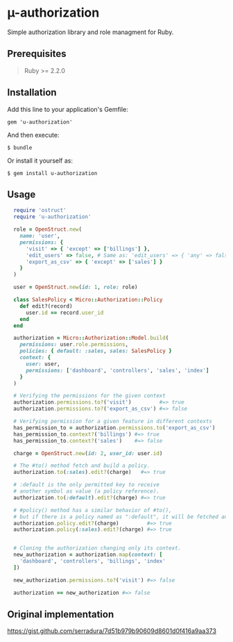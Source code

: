 # µ-authorization

Simple authorization library and role managment for Ruby.

## Prerequisites

> Ruby >= 2.2.0

## Installation

Add this line to your application's Gemfile:
```
gem 'u-authorization'
```

And then execute:
```
$ bundle
```

Or install it yourself as:
```
$ gem install u-authorization
```

## Usage

```ruby
  require 'ostruct'
  require 'u-authorization'

  role = OpenStruct.new(
    name: 'user',
    permissions: {
      'visit' => { 'except' => ['billings'] },
      'edit_users' => false, # Same as: 'edit_users' => { 'any' => false },
      'export_as_csv' => { 'except' => ['sales'] }
    }
  )

  user = OpenStruct.new(id: 1, role: role)

  class SalesPolicy < Micro::Authorization::Policy
    def edit?(record)
      user.id == record.user_id
    end
  end

  authorization = Micro::Authorization::Model.build(
    permissions: user.role.permissions,
    policies: { default: :sales, sales: SalesPolicy }
    context: {
      user: user,
      permissions: ['dashboard', 'controllers', 'sales', 'index']
    }
  )

  # Verifying the permissions for the given context
  authorization.permissions.to?('visit')         #=> true
  authorization.permissions.to?('export_as_csv') #=> false

  # Verifying permission for a given feature in different contexts
  has_permission_to = authorization.permissions.to('export_as_csv')
  has_permission_to.context?('billings') #=> true
  has_permission_to.context?('sales')    #=> false

  charge = OpenStruct.new(id: 2, user_id: user.id)

  # The #to() method fetch and build a policy.
  authorization.to(:sales).edit?(charge)   #=> true

  # :default is the only permitted key to receive
  # another symbol as value (a policy reference).
  authorization.to(:default).edit?(charge) #=> true

  # #policy() method has a similar behavior of #to(),
  # but if there is a policy named as ":default", it will be fetched and instantiated by default.
  authorization.policy.edit?(charge)         #=> true
  authorization.policy(:sales).edit?(charge) #=> true


  # Cloning the authorization changing only its context.
  new_authorization = authorization.map(context: [
    'dashboard', 'controllers', 'billings', 'index'
  ])

  new_authorization.permissions.to?('visit') #=> false

  authorization == new_authorization #=> false
```

## Original implementation

https://gist.github.com/serradura/7d51b979b90609d8601d0f416a9aa373
